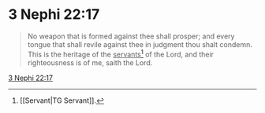 # 3 Nephi 22:17

> No weapon that is formed against thee shall prosper; and every tongue that shall revile against thee in judgment thou shalt condemn. This is the heritage of the <u>servants</u>[^a] of the Lord, and their righteousness is of me, saith the Lord.

[3 Nephi 22:17](https://www.churchofjesuschrist.org/study/scriptures/bofm/3-ne/22?lang=eng&id=p17#p17)


[^a]: [[Servant|TG Servant]].  
